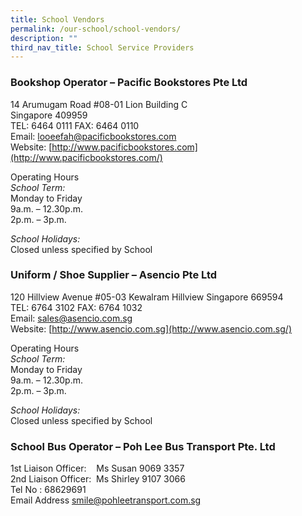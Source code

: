```yaml
---
title: School Vendors
permalink: /our-school/school-vendors/
description: ""
third_nav_title: School Service Providers
---
```

### **Bookshop Operator – Pacific Bookstores Pte Ltd**

14 Arumugam Road #08-01 Lion Building C  
Singapore 409959  
TEL: 6464 0111 FAX: 6464 0110  
Email: [looeefah@pacificbookstores.com](mailto:looeefah@pacificbookstores.com)  
Website: [http://www.pacificbookstores.com](http://www.pacificbookstores.com/)

Operating Hours  
_School Term:_  
Monday to Friday  
9a.m. – 12.30p.m.  
2p.m. – 3p.m.

_School Holidays:_  
Closed unless specified by School

### **Uniform / Shoe Supplier – Asencio Pte Ltd**

120 Hillview Avenue #05-03 Kewalram Hillview Singapore 669594  
TEL: 6764 3102 FAX: 6764 1032  
Email: [sales@asencio.com.sg](mailto:sales@asencio.com.sg)  
Website: [http://www.asencio.com.sg](http://www.asencio.com.sg/)

Operating Hours  
_School Term:_  
Monday to Friday  
9a.m. – 12.30p.m.  
2p.m. – 3p.m.

_School Holidays:_  
Closed unless specified by School

### **School Bus Operator – Poh Lee Bus Transport Pte. Ltd**

1st Liaison Officer:    Ms Susan 9069 3357  
2nd Liaison Officer:  Ms Shirley 9107 3066  
Tel No : 68629691  
Email Address [smile@pohleetransport.com.sg](mailto:smile@pohleetransport.com.sg)

[  
](https://www.ncps.moe.edu.sg/our-school/school-vendors/#top)